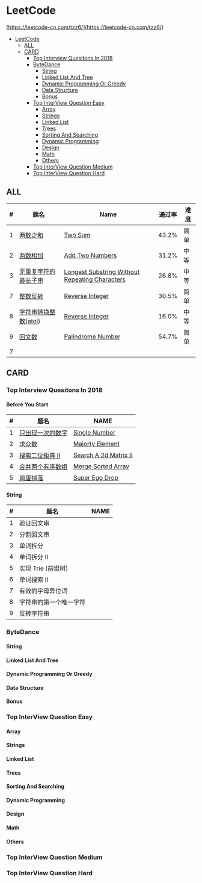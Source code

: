 # LeetCode
[https://leetcode-cn.com/tzz6/](https://leetcode-cn.com/tzz6/)

- [LeetCode](#leetcode)
  - [ALL](#all)
  - [CARD](#card)
    - [Top Interview Quesitons In 2018](#top-interview-quesitons-in-2018)
    - [ByteDance](#bytedance)
      - [String](#string)
      - [Linked List And Tree](#linked-list-and-tree)
      - [Dynamic Programming Or Greedy](#dynamic-programming-or-greedy)
      - [Data Structure](#data-structure)
      - [Bonus](#bonus)
    - [Top InterView Question Easy](#top-interview-question-easy)
      - [Array](#array)
      - [Strings](#strings)
      - [Linked List](#linked-list)
      - [Trees](#trees)
      - [Sorting And Searching](#sorting-and-searching)
      - [Dynamic Programming](#dynamic-programming)
      - [Design](#design)
      - [Math](#math)
      - [Others](#others)
    - [Top InterView Question Medium](#top-interview-question-medium)
    - [Top InterView Question Hard](#top-interview-question-hard)

## ALL
| #   | 题名                                                | Name                                                                     | 通过率 | 难度 |
| --- | --------------------------------------------------- | ------------------------------------------------------------------------ | ------ | ---- |
| 1   | [两数之和](../../tree/master/ALL/2.add-two-numbers) | [Two Sum](../../tree/master/ALL/2.add-two-numbers)                       | 43.2%  | 简单 |
| 2   | [两数相加](../../tree/master/ALL/)                  | [Add Two Numbers](../../tree/master/ALL/)                                | 31.2%  | 中等 |
| 3   | [无重复字符的最长子串](../../tree/master/ALL/)      | [Longest Substring Without Repeating Characters](../../tree/master/ALL/) | 26.8%  | 中等 |
| 7   | [整数反转](../../tree/master/ALL/7.reverse-integer) | [Reverse Integer](../../tree/master/ALL/7.reverse-integer)               | 30.5%  | 简单 |
| 8   | [字符串转换整数(atoi)](../../tree/master/ALL/)      | [Reverse Integer](../../tree/master/ALL/)                                | 16.0%  | 中等 |
| 9   | [回文数](../../tree/master/ALL/)                    | [Palindrome Number](../../tree/master/ALL/)                              | 54.7%  | 简单 |
| 7   | [](../../tree/master/ALL/)                          | [](../../tree/master/ALL/)                                               |        |      |

## CARD

### Top Interview Quesitons In 2018
#### Before You Start
| #   | 题名                                                                                                                            | NAME                                                                                                                                 |
| --- | ------------------------------------------------------------------------------------------------------------------------------- | ------------------------------------------------------------------------------------------------------------------------------------ |
| 1   | [只出现一次的数字](../../tree/master/CARD/top-interview-questions-in-2018/261/before-you-start/1106)                            | [Single Number](../../tree/master/CARD/top-interview-questions-in-2018/261/before-you-start/1106)                                    |
| 2   | [求众数](https://github.com/tzzs/LeetCode/tree/master/CARD/top-interview-questions-in-2018/261/before-you-start/1107)           | [Majorty Element](https://github.com/tzzs/LeetCode/tree/master/CARD/top-interview-questions-in-2018/261/before-you-start/1107)       |
| 3   | [搜索二位矩阵 II](https://github.com/tzzs/LeetCode/tree/master/CARD/top-interview-questions-in-2018/261/before-you-start/1108)  | [Search A 2d Matrix II](https://github.com/tzzs/LeetCode/tree/master/CARD/top-interview-questions-in-2018/261/before-you-start/1108) |
| 4   | [合并两个有序数组](https://github.com/tzzs/LeetCode/tree/master/CARD/top-interview-questions-in-2018/261/before-you-start/1109) | [Merge Sorted Array](https://github.com/tzzs/LeetCode/tree/master/CARD/top-interview-questions-in-2018/261/before-you-start/1109)    |
| 5   | [鸡蛋掉落](https://github.com/tzzs/LeetCode/tree/master/CARD/top-interview-questions-in-2018/261/before-you-start/1110)         | [Super Egg Drop](https://github.com/tzzs/LeetCode/tree/master/CARD/top-interview-questions-in-2018/261/before-you-start/1110)        |
#### String
| #   | 题名                   | NAME |
| --- | ---------------------- | ---- |
| 1   | 验证回文串             |      |
| 2   | 分割回文串             |      |
| 3   | 单词拆分               |      |
| 4   | 单词拆分 II            |      |
| 5   | 实现 Trie (前缀树)     |      |
| 6   | 单词搜索 II            |      |
| 7   | 有效的字母异位词       |      |
| 8   | 字符串的第一个唯一字符 |      |
| 9   | 反转字符串             |      |
### ByteDance
#### String
#### Linked List And Tree
#### Dynamic Programming Or Greedy
#### Data Structure
#### Bonus
### Top InterView Question Easy
#### Array
#### Strings
#### Linked List
#### Trees
#### Sorting And Searching
#### Dynamic Programming
#### Design
#### Math
#### Others
### Top InterView Question Medium
### Top InterView Question Hard
